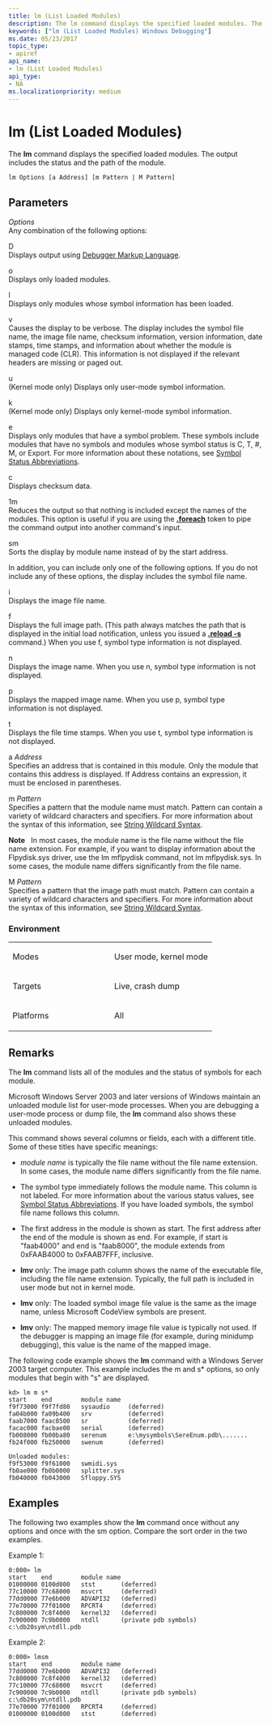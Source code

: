 ```yaml
---
title: lm (List Loaded Modules)
description: The lm command displays the specified loaded modules. The output includes the status and the path of the module.
keywords: ["lm (List Loaded Modules) Windows Debugging"]
ms.date: 05/23/2017
topic_type:
- apiref
api_name:
- lm (List Loaded Modules)
api_type:
- NA
ms.localizationpriority: medium
---
```


# lm (List Loaded Modules)


The **lm** command displays the specified loaded modules. The output includes the status and the path of the module.

```dbgcmd
lm Options [a Address] [m Pattern | M Pattern]
```

## <span id="ddk_cmd_list_loaded_modules_dbg"></span><span id="DDK_CMD_LIST_LOADED_MODULES_DBG"></span>Parameters


<span id="_______Options______"></span><span id="_______options______"></span><span id="_______OPTIONS______"></span> *Options*   
Any combination of the following options:

<span id="D"></span><span id="d"></span>D  
Displays output using [Debugger Markup Language](debugger-markup-language-commands.md).

<span id="o"></span><span id="O"></span>o  
Displays only loaded modules.

<span id="l"></span><span id="L"></span>l  
Displays only modules whose symbol information has been loaded.

<span id="v"></span><span id="V"></span>v  
Causes the display to be verbose. The display includes the symbol file name, the image file name, checksum information, version information, date stamps, time stamps, and information about whether the module is managed code (CLR). This information is not displayed if the relevant headers are missing or paged out.

<span id="u"></span><span id="U"></span>u  
(Kernel mode only) Displays only user-mode symbol information.

<span id="k"></span><span id="K"></span>k  
(Kernel mode only) Displays only kernel-mode symbol information.

<span id="e"></span><span id="E"></span>e  
Displays only modules that have a symbol problem. These symbols include modules that have no symbols and modules whose symbol status is C, T, \#, M, or Export. For more information about these notations, see [Symbol Status Abbreviations](symbol-status-abbreviations.md).

<span id="c"></span><span id="C"></span>c  
Displays checksum data.

<span id="1m"></span><span id="1M"></span>1m  
Reduces the output so that nothing is included except the names of the modules. This option is useful if you are using the [**.foreach**](-foreach.md) token to pipe the command output into another command's input.

<span id="sm"></span><span id="SM"></span>sm  
Sorts the display by module name instead of by the start address.

In addition, you can include only one of the following options. If you do not include any of these options, the display includes the symbol file name.

<span id="i"></span><span id="I"></span>i  
Displays the image file name.

<span id="f"></span><span id="F"></span>f  
Displays the full image path. (This path always matches the path that is displayed in the initial load notification, unless you issued a [**.reload -s**](-reload--reload-module-.md) command.) When you use f, symbol type information is not displayed.

<span id="n"></span><span id="N"></span>n  
Displays the image name. When you use n, symbol type information is not displayed.

<span id="p"></span><span id="P"></span>p  
Displays the mapped image name. When you use p, symbol type information is not displayed.

<span id="t"></span><span id="T"></span>t  
Displays the file time stamps. When you use t, symbol type information is not displayed.

<span id="_______a_______Address______"></span><span id="_______a_______address______"></span><span id="_______A_______ADDRESS______"></span> a *Address*   
Specifies an address that is contained in this module. Only the module that contains this address is displayed. If Address contains an expression, it must be enclosed in parentheses.

<span id="_______m_______Pattern______"></span><span id="_______m_______pattern______"></span><span id="_______M_______PATTERN______"></span> m *Pattern*   
Specifies a pattern that the module name must match. Pattern can contain a variety of wildcard characters and specifiers. For more information about the syntax of this information, see [String Wildcard Syntax](string-wildcard-syntax.md).

**Note**   In most cases, the module name is the file name without the file name extension. For example, if you want to display information about the Flpydisk.sys driver, use the lm mflpydisk command, not lm mflpydisk.sys. In some cases, the module name differs significantly from the file name.

 

<span id="_______M_______Pattern______"></span><span id="_______m_______pattern______"></span><span id="_______M_______PATTERN______"></span> M *Pattern*   
Specifies a pattern that the image path must match. Pattern can contain a variety of wildcard characters and specifiers. For more information about the syntax of this information, see [String Wildcard Syntax](string-wildcard-syntax.md).

### <span id="Environment"></span><span id="environment"></span><span id="ENVIRONMENT"></span>Environment

<table>
<colgroup>
<col width="50%" />
<col width="50%" />
</colgroup>
<tbody>
<tr class="odd">
<td align="left"><p>Modes</p></td>
<td align="left"><p>User mode, kernel mode</p></td>
</tr>
<tr class="even">
<td align="left"><p>Targets</p></td>
<td align="left"><p>Live, crash dump</p></td>
</tr>
<tr class="odd">
<td align="left"><p>Platforms</p></td>
<td align="left"><p>All</p></td>
</tr>
</tbody>
</table>

 

Remarks
-------

The **lm** command lists all of the modules and the status of symbols for each module.

Microsoft Windows Server 2003 and later versions of Windows maintain an unloaded module list for user-mode processes. When you are debugging a user-mode process or dump file, the **lm** command also shows these unloaded modules.

This command shows several columns or fields, each with a different title. Some of these titles have specific meanings:

-   *module name* is typically the file name without the file name extension. In some cases, the module name differs significantly from the file name.

-   The symbol type immediately follows the module name. This column is not labeled. For more information about the various status values, see [Symbol Status Abbreviations](symbol-status-abbreviations.md). If you have loaded symbols, the symbol file name follows this column.

-   The first address in the module is shown as start. The first address after the end of the module is shown as end. For example, if start is "faab4000" and end is "faab8000", the module extends from 0xFAAB4000 to 0xFAAB7FFF, inclusive.

-   **lmv** only: The image path column shows the name of the executable file, including the file name extension. Typically, the full path is included in user mode but not in kernel mode.

-   **lmv** only: The loaded symbol image file value is the same as the image name, unless Microsoft CodeView symbols are present.

-   **lmv** only: The mapped memory image file value is typically not used. If the debugger is mapping an image file (for example, during minidump debugging), this value is the name of the mapped image.

The following code example shows the **lm** command with a Windows Server 2003 target computer. This example includes the m and s\* options, so only modules that begin with "s" are displayed.

```dbgcmd
kd> lm m s*
start    end        module name
f9f73000 f9f7fd80   sysaudio     (deferred)                 
fa04b000 fa09b400   srv          (deferred)                 
faab7000 faac8500   sr           (deferred)                 
facac000 facbae00   serial       (deferred)                 
fb008000 fb00ba80   serenum      e:\mysymbols\SereEnum.pdb\.......
fb24f000 fb250000   swenum       (deferred)                 

Unloaded modules:
f9f53000 f9f61000   swmidi.sys
fb0ae000 fb0b0000   splitter.sys
fb040000 fb043000   Sfloppy.SYS
```

Examples
--------

The following two examples show the **lm** command once without any options and once with the sm option. Compare the sort order in the two examples.

Example 1:

```dbgcmd
0:000> lm
start    end        module name
01000000 0100d000   stst       (deferred)
77c10000 77c68000   msvcrt     (deferred)
77dd0000 77e6b000   ADVAPI32   (deferred)
77e70000 77f01000   RPCRT4     (deferred)
7c800000 7c8f4000   kernel32   (deferred)
7c900000 7c9b0000   ntdll      (private pdb symbols) c:\db20sym\ntdll.pdb
```

Example 2:

```dbgcmd
0:000> lmsm
start    end        module name
77dd0000 77e6b000   ADVAPI32   (deferred)
7c800000 7c8f4000   kernel32   (deferred)
77c10000 77c68000   msvcrt     (deferred)
7c900000 7c9b0000   ntdll      (private pdb symbols)  c:\db20sym\ntdll.pdb
77e70000 77f01000   RPCRT4     (deferred)
01000000 0100d000   stst       (deferred)
```

 

 





